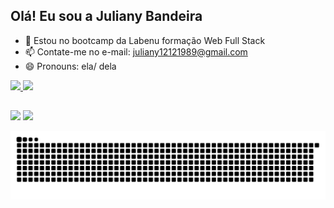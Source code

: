 ## Olá! Eu sou a Juliany Bandeira 

- 🌱 Estou no bootcamp da Labenu formação Web Full Stack 
- 📫 Contate-me no e-mail: juliany12121989@gmail.com
- 😄 Pronouns: ela/ dela

<div>
  <a href="https://github.com/julianybandeira">
  <img height="180em" src="https://github-readme-stats.vercel.app/api?username=julianybandeira&show_icons=true&theme=dracula&include_all_commits=true&count_private=true"/>
  <img height="180em" src="https://github-readme-stats.vercel.app/api/top-langs/?username=julianybandeira&layout=compact&langs_count=7&theme=dracula"/>
</div>
  
##
  
  <div> 
  <a href = "mailto:juliany12121989@gmail.com"><img src="https://img.shields.io/badge/Gmail-D14836?style=for-the-badge&logo=gmail&logoColor=white" target="_blank"></a>
  <a href="https://www.linkedin.com/in/julianybandeira/" target="_blank"><img src="https://img.shields.io/badge/LinkedIn-0077B5?style=for-the-badge&logo=linkedin&logoColor=white" target="_blank"></a> 
    
![Snake animation](https://github.com/julianybandeira/julianybandeira/blob/output/github-contribution-grid-snake.svg)

    
</div>
